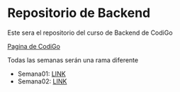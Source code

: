 # Repositorio de Backend

Este sera el repositorio del curso de Backend de CodiGo

<a href="https://codigo.edu.pe">Pagina de CodiGo</a>

Todas las semanas serán una rama diferente

- Semana01: <a href="htps://google.com">LINK</a>
- Semana02: <a href="htps://google.com">LINK</a>
